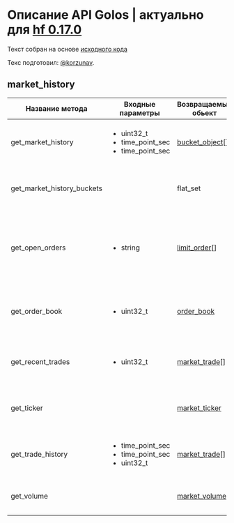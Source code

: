 # Описание API Golos | актуально для [hf 0.17.0](https://github.com/GolosChain/golos/releases/tag/v0.17.0)
Текст собран на основе [исходного кода](https://github.com/GolosChain/golos/tree/master/plugins/market_history/include/golos/plugins/market_history/market_history_plugin.hpp)

Текс подготовил: [@korzunav](https://golos.io/@korzunav).

## market_history
|Название метода|Входные параметры|Возвращаемый обьект|Описание|
|---------------|-----------------|-------------------|--------|
|get_market_history|<ul><li>uint32_t</li><li>time_point_sec</li><li>time_point_sec</li></ul>|[bucket_object](../objects/bucket_object.md)[]|Возвращает историю рынка для внутреннего рынка|
|get_market_history_buckets||flat_set|Возвращает размер секунд стакана(среза), отслеживаемых плагином.|
|get_open_orders|<ul><li>string</li></ul>|[limit_order](../objects/limit_order.md)[]|Отображает список заявок на внутренней бирже на покупку и продажу в сети для указанного пользователя.|
|get_order_book|<ul><li>uint32_t</li></ul>|[order_book](../objects/order_book.md)|Отображает список заявок на внутренней бирже на покупку и продажу в сети|
|get_recent_trades|<ul><li>uint32_t</li></ul>|[market_trade](../objects/market_trade.md)[]|Возвращает N последних сделок для внутреннего рынка|
|get_ticker||[market_ticker](../objects/market_ticker.md)|Возвращает рыночный тикет для внутреннего рынка |
|get_trade_history|<ul><li>time_point_sec</li><li>time_point_sec</li><li>uint32_t</li></ul>|[market_trade](../objects/market_trade.md)[]|Возвращает историю торговли для внутреннего рынка|
|get_volume||[market_volume](../objects/market_volume.md)|Возвращает объем рынка за последние 24 часа|
